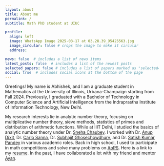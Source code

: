 ```yaml
---
layout: about
title: About me
permalink: /
subtitle: Math PhD student at UIUC

profile:
  align: left
  image: WhatsApp Image 2025-03-17 at 03.28.39_95425563.jpg
  image_circular: false # crops the image to make it circular
  address: 

news: false  # includes a list of news items
latest_posts: false  # includes a list of the newest posts
selected_papers: false # includes a list of papers marked as "selected={true}"
social: true  # includes social icons at the bottom of the page
---
```



Greetings! My name is Abhishek, and I am a graduate student in Mathematics at the University of Illinois, Urbana-Champaign starting from Fall 2024. Previously, I graduated with a Bachelor of Technology in Computer Science and Artificial Intelligence from the Indraprastha Institute of Information Technology, New Delhi.

My research interests lie in analytic number theory, focusing on multiplicative number theory, sieve methods, statistics of primes and distribution of arithmetic functions. While at IIIT Delhi, I studied the basics of analytic number theory under Dr. [Sneha Chaubey](https://www.iiitd.ac.in/sneha). I worked with Dr. [Anup Dixit](https://www.imsc.res.in/~anupdixit/), Dr. [Carlo Sanna](https://sites.google.com/view/carlo-sanna-math), Dr. [Subhajit Ghosechowdhury](https://iiitd.irins.org/profile/331110), and Dr. [Satish Kumar Pandey](http://noncommutative.space/) in various academic roles. Back in high school, I used to participate in math competitions and solve many problems on [AoPS](https://artofproblemsolving.com/community/user/388865). Here is a link to my [resume](https://drive.google.com/file/d/1d2LWJ3342Cco_QuRnZzPX63-DINzfoOJ/view?usp=sharing). In the past, I have collaborated a lot with my friend and mentor [Ayan](https://ayan7744.github.io/). 


